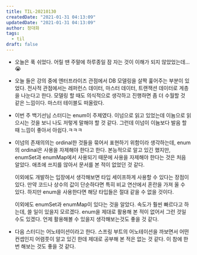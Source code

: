 ```yaml
---
title: TIL-20210130
createdDate: "2021-01-31 04:13:09"
updatedDate: "2021-01-31 04:13:09"
author: 정대화
tags:
  - til
draft: false
---
```


- 오늘은 푹 쉬었다. 어릴 땐 주말에 하루종일 잠 자는 것이 이해가 되지 않았었는데...😭

- 오늘 들은 강의 중에 엔터프라이즈 관점에서 DB 모델링을 살짝 훑어주는 부분이 있었다. 전사적 관점에서는 레퍼런스 데이터, 마스터 데이터, 트랜잭션 데이터로 게층을 나눈다고 한다. 모델링 할 때도 의식적으로 생각하고 진행하면 좀 더 수월할 것 같은 느낌이다. 마스터 테이블도 떠올랐다.

- 이번 주 백기선님 스터디는 enum이 주제였다. 이넘으로 읽고 있었는데 이늄으로 읽으시는 것을 보니 나도 저렇게 말해야 할 것 같다. 그런데 이넘이 이늄보다 발음 할 때 느낌이 좋아서 아쉽다.ㅋㅋㅋ

- 이넘의 존재의의는 ordinal한 것들을 묶어서 표현하기 위함이라 생각하는데, enum의 ordinal은 사용을 자제해야 한다고 한다. 본능적으로 알고 있긴 했지만, enumSet과 enumMap에서 사용되기 때문에 사용을 자제해야 한다는 것은 처음 알았다. 애초에 쓰지를 않아서 문서를 본 적이 없었던 것 같다.

  이외에도 개발하는 입장에서 생각해보면 타입 세이프하게 사용할 수 있다는 장점이 있다. 만약 코드나 상수의 값이 단순하다면 특히 비교 연산에서 혼란을 가져 올 수 있다. 하지만 enum을 사용한다면 해당 타입들은 절대 같을 수 없을 것이다.

  이외에도 enumSet과 enumMap이 있다는 것을 알았다. 속도가 훨씬 빠르다고 하는데, 쓸 일이 있을지 모르겠다. enum을 제대로 활용해 본 적이 없어서 그런 것일 수도 있겠다. 언제 활용해볼 수 있을지 생각해보는것도 좋을 것 같다.

- 다음 스터디는 어노테이션이라고 한다. 스프링 부트의 어노테이션을 까보면서 어떤 컨셉인지 어렴풋이 알고 있긴 한데 제대로 공부해 본 적은 없는 것 같다. 이 참에 한 번 해보는 것도 좋을 것 같다.
